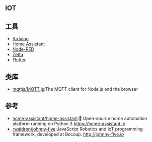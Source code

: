 ## IOT


## 工具

* [Arduino](link)
* [Home Assistant](link)
* [Node-RED](link)
* [Zetta](link)
* [Flutter](link)

## 类库

* [mqttjs/MQTT.js](https://github.com/mqttjs/MQTT.js):The MQTT client for Node.js and the browser

## 参考

* [home-assistant/home-assistant](https://github.com/home-assistant/home-assistant):🏡 Open-source home automation platform running on Python 3 https://home-assistant.io
* [rwaldron/johnny-five](https://github.com/rwaldron/johnny-five):JavaScript Robotics and IoT programming framework, developed at Bocoup. http://johnny-five.io
